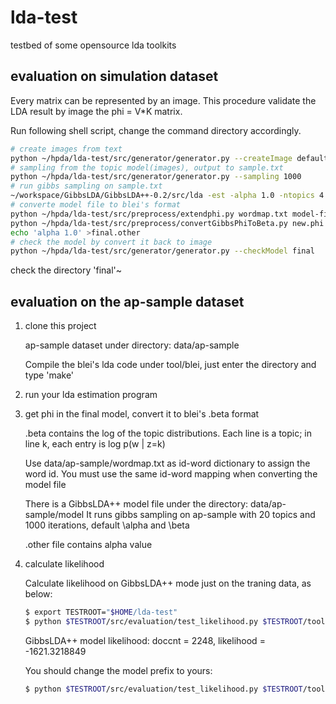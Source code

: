 lda-test
========

testbed of some opensource lda toolkits

## evaluation on simulation dataset

Every matrix can be represented by an image.
This procedure validate the LDA result by image the phi = V*K matrix.

Run following shell script, change the command directory accordingly.

```sh
# create images from text
python ~/hpda/lda-test/src/generator/generator.py --createImage default
# sampling from the topic model(images), output to sample.txt
python ~/hpda/lda-test/src/generator/generator.py --sampling 1000
# run gibbs sampling on sample.txt
~/workspace/GibbsLDA/GibbsLDA++-0.2/src/lda -est -alpha 1.0 -ntopics 4 -niters 1000 -dfile sample.txt
# converte model file to blei's format
python ~/hpda/lda-test/src/preprocess/extendphi.py wordmap.txt model-final.phi new.phi 10000
python ~/hpda/lda-test/src/preprocess/convertGibbsPhiToBeta.py new.phi final.beta
echo 'alpha 1.0' >final.other
# check the model by convert it back to image
python ~/hpda/lda-test/src/generator/generator.py --checkModel final
```

check the directory 'final'~


## evaluation on the ap-sample dataset

1. clone this project

   ap-sample dataset under directory: data/ap-sample
   
   Compile the blei's lda code under tool/blei, just enter the directory and type 'make'

2. run your lda estimation program

3. get phi in the final model, convert it to blei's .beta format

    .beta contains the log of the topic distributions.
    Each line is a topic; in line k, each entry is log p(w | z=k)

    Use data/ap-sample/wordmap.txt as id-word dictionary to assign the word id.
    You must use the same id-word mapping when converting the model file

    There is a GibbsLDA++ model file under the directory: data/ap-sample/model
    It runs gibbs sampling on ap-sample with 20 topics and 1000 iterations, default \alpha and \beta

    .other file contains alpha value

4. calculate likelihood

    Calculate likelihood on GibbsLDA++ mode just on the traning data, as below:
    
    ```sh
    $ export TESTROOT="$HOME/lda-test"
    $ python $TESTROOT/src/evaluation/test_likelihood.py $TESTROOT/tool/blei/ $TESTROOT/data/ap-sample/models/ap-sample.gibbslda $TESTROOT/data/ap-sample/ap-sample.txt.ldac
    ```
    
    GibbsLDA++ model likelihood: doccnt = 2248, likelihood = -1621.3218849
    
    You should change the model prefix to yours:
    
    ```sh
    $ python $TESTROOT/src/evaluation/test_likelihood.py $TESTROOT/tool/blei/ YOURMODEL_FILE_PREFIX $TESTROOT/data/ap-sample/ap-sample.txt.ldac
    ```
